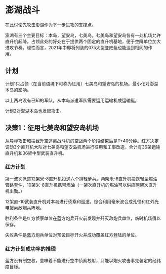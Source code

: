 # 澎湖战斗

在此讨论先攻击澎湖作为下一步进攻的支撑点。

澎湖有三个主要目标：本岛，望安岛，七美岛。七美岛和望安岛各有一处机场允许直升机起降。占领此处的好处在于提供两个固定的直升机基地，便于空降单位加大进攻节奏。理性而言，2021年中即将列装的075大型登陆艇也能达到相同的作用。

## 计划

计划1只占领（在当前语境下可称为征用）七美岛和望安岛的机场。最小化对澎湖本岛的影响。

以上两岛没有已知的军队。从本岛派遣军队需要运用运输机或运输艇。

计划2对澎湖本岛也发起攻击。

## 决策1：征用七美岛和望安岛机场

从导弹攻击和拦截升空逃离战斗机的空战两个阶段结束后是T+40分钟。红方决定调动3个直升机大队对七美岛和望安岛机场进行征用和工事改造。合计有36架运输直升机和36架中型武装直升机。

### 红方计划

第一波次派遣12架米-8直升机投送六个排轻步兵。两架米-8直升机投送轻型燃油管路套件，10架米-8直升机携带燃油（一架次直升机的燃油可以供应两架次直升机出勤。）

12架直-10武装直升机对本岛进行侦察和巡逻。综合利用毫米波合成孔径和红外光电搜索敌炮兵阵地。

胜利条件是红方侦察单位在蓝方炮兵开火前发现并歼灭敌炮兵单位，临时机场得以保存。

失败条件是蓝方炮兵单位对预设目标开火并成功覆盖红方登陆的单位。

### 红方计划成功率的推理

蓝方没有制空权，意味着不能进行空中侦察校射，只能以炮火攻击事先装定的经纬度目标。
